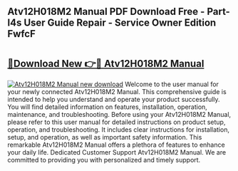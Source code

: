 ## Atv12H018M2 Manual PDF Download Free - Part-l4s User Guide Repair - Service Owner Edition FwfcF

# <h2><a href="http://bc36712.oget.top/?id=Atv12H018M2+Manual">🔗Download New 👉🔴 Atv12H018M2 Manual</a></h2>

[![Atv12H018M2 Manual new download](https://i.imgur.com/5g1atiW.png)](http://bc36712.oget.top/?id=Atv12H018M2+Manual)
Welcome to the user manual for your newly connected Atv12H018M2 Manual. This comprehensive guide is intended to help you understand and operate your product successfully. You will find detailed information on features, installation, operation, maintenance, and troubleshooting. Before using your Atv12H018M2 Manual, please refer to this user manual for detailed instructions on product setup, operation, and troubleshooting. It includes clear instructions for installation, setup, and operation, as well as important safety information. This remarkable Atv12H018M2 Manual offers a plethora of features to enhance your daily life. Dedicated Customer Support Atv12H018M2 Manual. We are committed to providing you with personalized and timely support.
